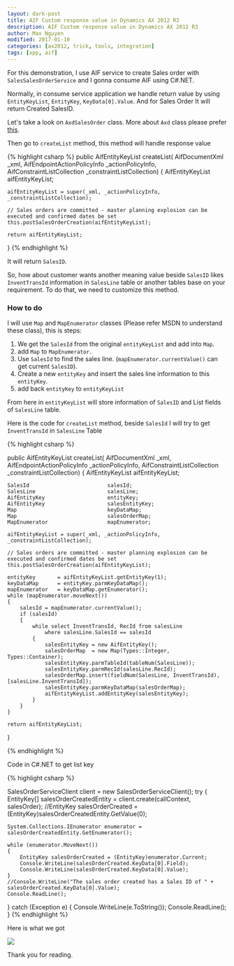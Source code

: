 ```yaml
---
layout: dark-post
title: AIF Custom response value in Dynamics AX 2012 R3
description: AIF Custom response value in Dynamics AX 2012 R3
author: Max Nguyen
modified: 2017-01-10
categories: [ax2012, trick, tools, integration]
tags: [xpp, aif]
---
```


For this demonstration, I use AIF service to create Sales order with `SalesSalesOrderService` and I gonna consume AIF using C#.NET.

Normally, in consume service application we handle return value by using `EntityKeyList`, `EntityKey`, `KeyData[0].Value`. And for Sales Order It will return Created SalesID.

Let's take a look on `AxdSalesOrder` class. More about `Axd` class please prefer [this](https://technet.microsoft.com/en-us/library/aa862063.aspx).

Then go to `createList` method, this method will handle response value

{% highlight csharp %}
public AifEntityKeyList createList(
    AifDocumentXml                  _xml,
    AifEndpointActionPolicyInfo     _actionPolicyInfo,
    AifConstraintListCollection     _constraintListCollection)
{
    AifEntityKeyList aifEntityKeyList;

    aifEntityKeyList = super(_xml, _actionPolicyInfo, _constraintListCollection);

    // Sales orders are committed - master planning explosion can be executed and confirmed dates be set
    this.postSalesOrderCreation(aifEntityKeyList);

    return aifEntityKeyList;
}
{% endhighlight %}

It will return `SalesID`.

So, how about customer wants another meaning value beside `SalesID` likes `InventTransId` information in `SalesLine` table or another tables base on your requirement. To do that, we need to customize this method.

### How to do

I will use `Map` and `MapEnumerator` classes (Please refer MSDN to understand these class), this is steps:

1. We get the `SalesId` from the original `entityKeyList` and add into `Map`.
2. add `Map` to `MapEnumerator`.
3. Use `SalesId` to find the sales line. (`mapEnumerator.currentValue()` can get current `SalesID`).
4. Create a new `entityKey` and insert the sales line information to this `entityKey`.
5. add back `entityKey` to `entityKeyList`

From here in `entityKeyList` will store information of `SalesID` and List fields of `SalesLine` table.

Here is the code for `createList` method, beside `SalesId` I will try to get `InventTransId` in `SalesLine` Table

{% highlight csharp %}

public AifEntityKeyList createList(
    AifDocumentXml                  _xml,
    AifEndpointActionPolicyInfo     _actionPolicyInfo,
    AifConstraintListCollection     _constraintListCollection)
{
    AifEntityKeyList aifEntityKeyList;
    
    SalesId                         salesId;
    SalesLine                       salesLine;
    AifEntityKey                    entityKey;
    AifEntityKey                    salesEntityKey;
    Map                             keyDataMap;
    Map                             salesOrderMap;
    MapEnumerator                   mapEnumerator;

    aifEntityKeyList = super(_xml, _actionPolicyInfo, _constraintListCollection);

    // Sales orders are committed - master planning explosion can be executed and confirmed dates be set
    this.postSalesOrderCreation(aifEntityKeyList);

    entityKey       = aifEntityKeyList.getEntityKey(1);
    keyDataMap      = entityKey.parmKeyDataMap();
    mapEnumerator   = keyDataMap.getEnumerator();
    while (mapEnumerator.moveNext())
    {
        salesId = mapEnumerator.currentValue();
        if (salesId)
        {
            while select InventTransId, RecId from salesLine
                where salesLine.SalesId == salesId
            {
                salesEntityKey = new AifEntityKey();
                salesOrderMap  = new Map(Types::Integer, Types::Container);
                salesEntityKey.parmTableId(tableNum(SalesLine));
                salesEntityKey.parmRecId(salesLine.RecId);
                salesOrderMap.insert(fieldNum(SalesLine, InventTransId), [salesLine.InventTransId]);
                salesEntityKey.parmKeyDataMap(salesOrderMap);
                aifEntityKeyList.addEntityKey(salesEntityKey);
            }
        }
    }

    return aifEntityKeyList;
}

{% endhighlight %}

Code in C#.NET to get list key

{% highlight csharp %}

SalesOrderServiceClient client = new SalesOrderServiceClient();
try
{
	EntityKey[] salesOrderCreatedEntity = client.create(callContext, salesOrder);
	//EntityKey salesOrderCreated = (EntityKey)salesOrderCreatedEntity.GetValue(0);

	System.Collections.IEnumerator enumerator = salesOrderCreatedEntity.GetEnumerator();

	while (enumerator.MoveNext())
	{
		EntityKey salesOrderCreated = (EntityKey)enumerator.Current;
		Console.WriteLine(salesOrderCreated.KeyData[0].Field);
		Console.WriteLine(salesOrderCreated.KeyData[0].Value);
	}
	//Console.WriteLine("The sales order created has a Sales ID of " + salesOrderCreated.KeyData[0].Value);
	Console.ReadLine();
}
catch (Exception e)
{
	Console.WriteLine(e.ToString());
	Console.ReadLine();
}
{% endhighlight %}

Here is what we got

![](https://dynamics365.github.io/assets/AIF-Custom-response-value-in-Dynamics-AX-2012-R3.png)

Thank you for reading.